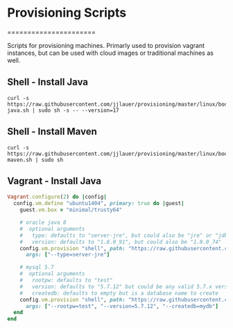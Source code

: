 # Provisioning Scripts
======================

Scripts for provisioning machines.  Primarly used to provision vagrant instances,
but can be used with cloud images or traditional machines as well.

## Shell - Install Java

```
curl -s https://raw.githubusercontent.com/jjlauer/provisioning/master/linux/bootstrap-java.sh | sudo sh -s -- --version=17
```

## Shell - Install Maven

```
curl -s https://raw.githubusercontent.com/jjlauer/provisioning/master/linux/bootstrap-maven.sh | sudo sh
```

## Vagrant - Install Java

```ruby
Vagrant.configure(2) do |config|
  config.vm.define "ubuntu1404", primary: true do |guest|
    guest.vm.box = "minimal/trusty64"

    # oracle java 8
    #  optional arguments
    #   type: defaults to "server-jre", but could also be "jre" or "jdk"
    #   version: defaults to "1.8.0_91", but could also be "1.8.0_74"
    config.vm.provision "shell", path: "https://raw.githubusercontent.com/jjlauer/vagrant-provision/master/linux/bootstrap-java8.sh",
      args: ["--type=server-jre"]

    # mysql 5.7
    #  optional arguments
    #   rootpw: defaults to "test"
    #   version: defaults to "5.7.12" but could be any valid 5.7.x version
    #   createdb: defaults to empty but is a database name to create
    config.vm.provision "shell", path: "https://raw.githubusercontent.com/jjlauer/vagrant-provision/master/linux/bootstrap-mysql57.sh",
      args: ["--rootpw=test", "--version=5.7.12", "--createdb=mydb"]
  end
end
```

